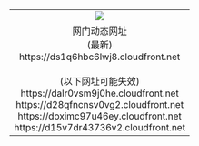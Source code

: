 ﻿<table>
  <tr></tr>
  <tr><td colspan=2 align=center><img src="https://ds1q6hbc6lwj8.cloudfront.net/Up/oGate.jpg" /></td></tr>
  <tr><td colspan=2 align=center>网门动态网址<br/>(最新)
<br>https://ds1q6hbc6lwj8.cloudfront.net
<br/><br/>(以下网址可能失效)
<br>https://dalr0vsm9j0he.cloudfront.net
<br>https://d28qfncnsv0vg2.cloudfront.net
<br>https://doximc97u46ey.cloudfront.net
<br>https://d15v7dr43736v2.cloudfront.net
    </td>
  </tr>
</table>
